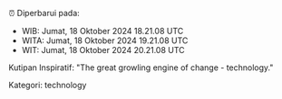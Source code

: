 ⏰ Diperbarui pada:
- WIB: Jumat, 18 Oktober 2024 18.21.08 UTC
- WITA: Jumat, 18 Oktober 2024 19.21.08 UTC
- WIT: Jumat, 18 Oktober 2024 20.21.08 UTC

Kutipan Inspiratif:
"The great growling engine of change - technology."


Kategori: technology

